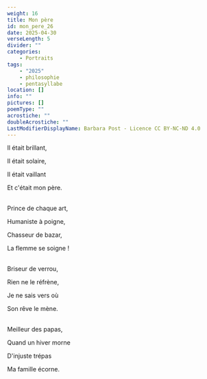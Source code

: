 ```yaml
---
weight: 16
title: Mon père
id: mon_pere_26
date: 2025-04-30
verseLength: 5
divider: ""
categories:
    - Portraits
tags:
    - "2025"
    - philosophie
    - pentasyllabe
location: []
info: ""
pictures: []
poemType: ""
acrostiche: ""
doubleAcrostiche: ""
LastModifierDisplayName: Barbara Post - Licence CC BY-NC-ND 4.0
---
```

Il était brillant,

Il était solaire,

Il était vaillant

Et c'était mon père.

 \
Prince de chaque art,

Humaniste à poigne,

Chasseur de bazar,

La flemme se soigne !

 \
Briseur de verrou,

Rien ne le réfrène,

Je ne sais vers où

Son rêve le mène.

 \
Meilleur des papas,

Quand un hiver morne

D'injuste trépas

Ma famille écorne.
